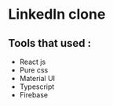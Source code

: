 # LinkedIn clone

## Tools that used :

- React js
- Pure css
- Material UI
- Typescript
- Firebase
